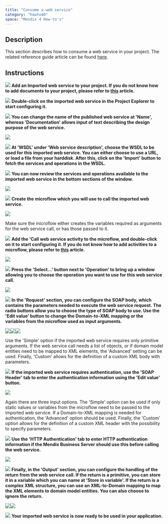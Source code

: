 ```yaml
---
title: "Consume a web service"
category: "howto40"
space: "Mendix 4 How-to's"
---
```

## Description

This section describes how to consume a web service in your project. The related reference guide article can be found [here](/refguide4/imported-web-services).

## Instructions

![](attachments/819203/917932.png) **Add an Imported web service to your project. If you do not know how to add documents to your project, please refer to [this](add-documents-to-a-module) article.**

![](attachments/819203/917932.png) **Double-click on the imported web service in the Project Explorer to start configuring it.**

![](attachments/819203/917932.png) **You can change the name of the published web service at 'Name', whereas 'Documentation' allows input of text describing the design purpose of the web service.**

![](attachments/2621626/2752987.png)

![](attachments/819203/917932.png) **At 'WSDL' under 'Web service description', choose the WSDL to be used for this imported web service. You can either choose to use a URL, or load a file from your harddisk. After this, click on the 'Import' button to fetch the services and operations in the WSDL.**

![](attachments/819203/917932.png) **You can now review the services and operations available to the imported web service in the bottom sections of the window.**

![](attachments/2621626/2752988.png)

![](attachments/819203/917932.png) **Create the microflow which you will use to call the imported web service.**

![](attachments/2621626/2752986.png)

Make sure the microflow either creates the variables required as arguments for the web service call, or has those passed to it.

![](attachments/819203/917932.png) **Add the 'Call web service activity to the microflow, and double-click on it to start configuring it. If you do not know how to add activities to a microflow, please refer to [this](add-an-activity-to-a-microflow) article.**

![](attachments/2621626/2752985.png)

![](attachments/819203/917932.png) **Press the 'Select...' button next to 'Operation' to bring up a window allowing you to choose the operation you want to use for this web service call.**

![](attachments/2621626/2752984.png)

![](attachments/819203/917932.png) **In the 'Request' section, you can configure the SOAP body, which contains the parameters needed to execute the web service request. The radio buttons allow you to choose the type of SOAP body to use. Use the 'Edit value' button to change the Domain-to-XML mapping or the variables from the microflow used as input arguments.**

![](attachments/2621626/2752991.png)![](attachments/2621626/2752992.png)![](attachments/2621626/2752993.png)

Use the 'Simple' option if the imported web service requires only primitive arguments. If the web service call needs a list of objects, or if domain model entities need to be mapped to XML elements, the 'Advanced' setting can be used. Finally, 'Custom' allows for the definition of a custom XML body with parameters.

![](attachments/819203/917932.png) **If the imported web service requires authentication, use the 'SOAP Header' tab to enter the authentication information using the 'Edit value' button.**

![](attachments/2621626/2752990.png)

Again there are three input options. The 'Simple' option can be used if only static values or variables from the microflow need to be passed to the imported web service. If a Domain-to-XML mapping is needed for authentication, the 'Advanced' option should be used. Finally, the 'Custom' option allows for the definition of a custom XML header with the possibility to specify parameters.

![](attachments/819203/917932.png) **Use the 'HTTP Authentication' tab to enter HTTP authentication information if the Mendix Business Server should use this before calling the web service.**

![](attachments/2621626/2752989.png)

![](attachments/819203/917932.png) **Finally, in the 'Output' section, you can configure the handling of the return from the web service call. If the return is a primitive, you can store it in a variable which you can name at 'Store in variable'. If the return is a complex XML structure, you can use an XML-to-Domain mapping to map the XML elements to domain model entities. You can also choose to ignore the return.**

![](attachments/2621626/2752994.png)![](attachments/2621626/2752995.png)

![](attachments/819203/917932.png) **Your imported web service is now ready to be used in your application.**

